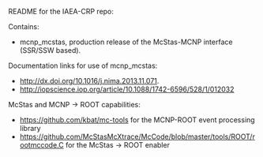 README for the IAEA-CRP repo:

Contains: 
- mcnp_mcstas, production release of the McStas-MCNP interface (SSR/SSW based). 

Documentation links for use of mcnp_mcstas: 
- http://dx.doi.org/10.1016/j.nima.2013.11.071.
- http://iopscience.iop.org/article/10.1088/1742-6596/528/1/012032

McStas and MCNP -> ROOT capabilities:
- https://github.com/kbat/mc-tools for the MCNP-ROOT event processing library
- https://github.com/McStasMcXtrace/McCode/blob/master/tools/ROOT/rootmccode.C for the McStas -> ROOT enabler
